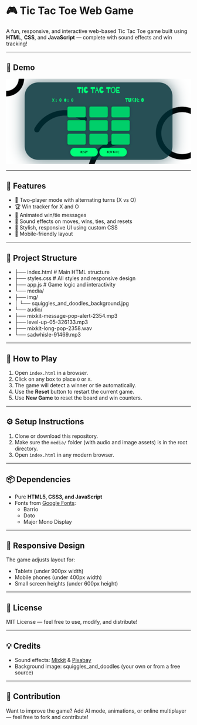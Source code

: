 
# 🎮 Tic Tac Toe Web Game

A fun, responsive, and interactive web-based Tic Tac Toe game built using **HTML**, **CSS**, and **JavaScript** — complete with sound effects and win tracking!

---

## 📸 Demo

![Tic Tac Toe Screenshot](tic.png) 

---

## 🚀 Features

- 🔁 Two-player mode with alternating turns (X vs O)
- 🏆 Win tracker for X and O
- 🥳 Animated win/tie messages
- 🎵 Sound effects on moves, wins, ties, and resets
- 🎨 Stylish, responsive UI using custom CSS
- 📱 Mobile-friendly layout

---

## 📁 Project Structure

- ├── index.html          # Main HTML structure
- ├── styles.css          # All styles and responsive design
- ├── app.js              # Game logic and interactivity
- └── media/
- ├── img/
- │   └── squiggles\_and\_doodles\_background.jpg
- └── audio/
- ├── mixkit-message-pop-alert-2354.mp3
- ├── level-up-05-326133.mp3
- ├── mixkit-long-pop-2358.wav
- └── sadwhisle-91469.mp3


---

## 🧠 How to Play

1. Open `index.html` in a browser.
2. Click on any box to place `O` or `X`.
3. The game will detect a winner or tie automatically.
4. Use the **Reset** button to restart the current game.
5. Use **New Game** to reset the board and win counters.

---

## ⚙️ Setup Instructions

1. Clone or download this repository.
2. Make sure the `media/` folder (with audio and image assets) is in the root directory.
3. Open `index.html` in any modern browser.

---

## 📦 Dependencies

- Pure **HTML5, CSS3, and JavaScript**
- Fonts from [Google Fonts](https://fonts.google.com):
  - Barrio
  - Doto
  - Major Mono Display

---

## 📱 Responsive Design

The game adjusts layout for:
- Tablets (under 900px width)
- Mobile phones (under 400px width)
- Small screen heights (under 600px height)

---

## 📜 License

MIT License — feel free to use, modify, and distribute!

---

## 💡 Credits

- Sound effects: [Mixkit](https://mixkit.co/) & [Pixabay](https://pixabay.com/)
- Background image: squiggles_and_doodles (your own or from a free source)

---

## 🙌 Contribution

Want to improve the game? Add AI mode, animations, or online multiplayer — feel free to fork and contribute!
